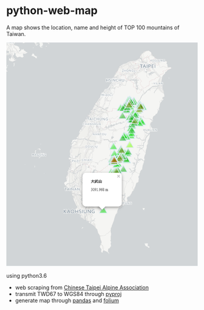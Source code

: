 # python-web-map
A map shows the location, name and height of TOP 100 mountains of Taiwan.

![alt text](https://github.com/willynpi/python-web-map/blob/master/web-map.PNG)

using python3.6
* web scraping from [Chinese Taipei Alpine Association](http://www.mountaineering.org.tw/tw/index.php/2015-09-13-14-48-49/2015-09-13-15-07-13)
* transmit TWD67 to WGS84 through [pyproj](https://github.com/jswhit/pyproj)
* generate map through [pandas](http://pandas.pydata.org/) and [folium](https://github.com/python-visualization/folium)

